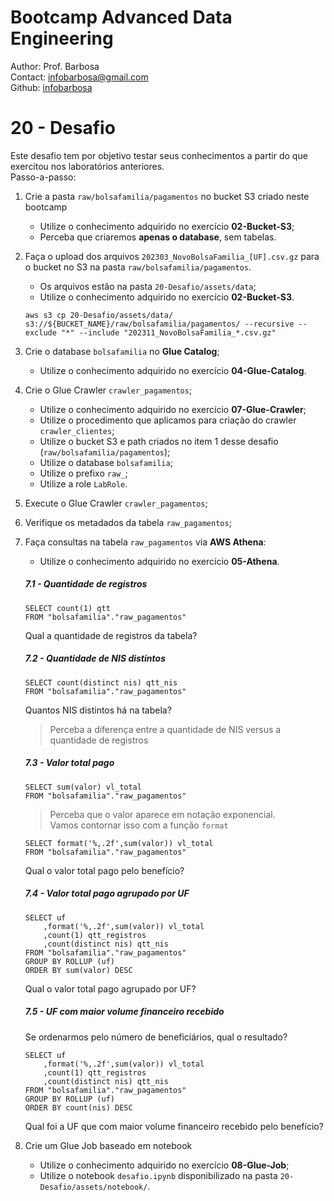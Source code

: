# Bootcamp Advanced Data Engineering
Author: Prof. Barbosa<br>
Contact: infobarbosa@gmail.com<br>
Github: [infobarbosa](https://github.com/infobarbosa)

# 20 - Desafio

Este desafio tem por objetivo testar seus conhecimentos a partir do que exercitou nos laboratórios anteriores.<br>
Passo-a-passo:
1. Crie a pasta `raw/bolsafamilia/pagamentos` no bucket S3 criado neste bootcamp
    - Utilize o conhecimento adquirido no exercício **02-Bucket-S3**;
    - Perceba que criaremos **apenas o database**, sem tabelas.
2. Faça o upload dos arquivos `202303_NovoBolsaFamilia_[UF].csv.gz` para o bucket no S3 na pasta `raw/bolsafamilia/pagamentos`.
    - Os arquivos estão na pasta `20-Desafio/assets/data`;
    - Utilize o conhecimento adquirido no exercício **02-Bucket-S3**.
    ```
    aws s3 cp 20-Desafio/assets/data/ s3://${BUCKET_NAME}/raw/bolsafamilia/pagamentos/ --recursive --exclude "*" --include "202311_NovoBolsaFamilia_*.csv.gz"
    ```

3. Crie o database `bolsafamilia` no **Glue Catalog**;
    - Utilize o conhecimento adquirido no exercício **04-Glue-Catalog**.
4. Crie o Glue Crawler `crawler_pagamentos`;
    - Utilize o conhecimento adquirido no exercício **07-Glue-Crawler**;
    - Utilize o procedimento que aplicamos para criação do crawler `crawler_clientes`;
    - Utilize o bucket S3 e path criados no item 1 desse desafio (`raw/bolsafamilia/pagamentos`);
    - Utilize o database `bolsafamilia`;
    - Utilize o prefixo `raw_`;
    - Utilize a role `LabRole`.

5. Execute o Glue Crawler `crawler_pagamentos`;
6. Verifique os metadados da tabela `raw_pagamentos`;
7. Faça consultas na tabela `raw_pagamentos` via **AWS Athena**:
    -  Utilize o conhecimento adquirido no exercício **05-Athena**.

    ##### 7.1 - Quantidade de registros
    ```
    SELECT count(1) qtt
    FROM "bolsafamilia"."raw_pagamentos"
    ```
    Qual a quantidade de registros da tabela?

    ##### 7.2 - Quantidade de NIS distintos
    ```
    SELECT count(distinct nis) qtt_nis
    FROM "bolsafamilia"."raw_pagamentos"
    ```
    Quantos NIS distintos há na tabela?
    
    > Perceba a diferença entre a quantidade de NIS versus a quantidade de registros

    ##### 7.3 - Valor total pago
    ```
    SELECT sum(valor) vl_total
    FROM "bolsafamilia"."raw_pagamentos"
    ```

    > Perceba que o valor aparece em notação exponencial.<br>
    > Vamos contornar isso com a função `format`

    ```
    SELECT format('%,.2f',sum(valor)) vl_total
    FROM "bolsafamilia"."raw_pagamentos"
    ```
    Qual o valor total pago pelo benefício?

    ##### 7.4 - Valor total pago agrupado por UF
    ```
    SELECT uf
        ,format('%,.2f',sum(valor)) vl_total
        ,count(1) qtt_registros
        ,count(distinct nis) qtt_nis
    FROM "bolsafamilia"."raw_pagamentos"
    GROUP BY ROLLUP (uf)
    ORDER BY sum(valor) DESC
    ```
    Qual o valor total pago agrupado por UF?

    ##### 7.5 - UF com maior volume financeiro recebido 

    Se ordenarmos pelo número de beneficiários, qual o resultado?
    ```
    SELECT uf
        ,format('%,.2f',sum(valor)) vl_total
        ,count(1) qtt_registros
        ,count(distinct nis) qtt_nis
    FROM "bolsafamilia"."raw_pagamentos"
    GROUP BY ROLLUP (uf)
    ORDER BY count(nis) DESC
    ```
    Qual foi a UF que com maior volume financeiro recebido pelo benefício?

8. Crie um Glue Job baseado em notebook
    - Utilize o conhecimento adquirido no exercício **08-Glue-Job**;
    - Utilize o notebook `desafio.ipynb` disponibilizado na pasta `20-Desafio/assets/notebook/`. 